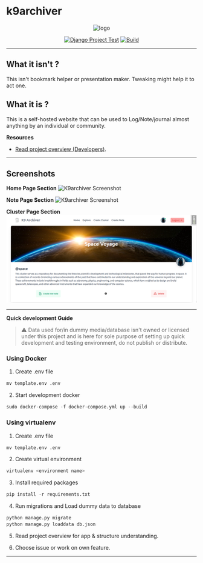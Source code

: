 # k9archiver
<div align="center">
<img width="300" src="./docs/logo/k9archiver_transparent_project_logo.png"  alt="logo"/>

[![Django Project Test](https://github.com/alexdeathway/k9archiver/actions/workflows/test.yaml/badge.svg)](https://github.com/alexdeathway/k9archiver/actions/workflows/test.yaml)  [![Build](https://github.com/alexdeathway/k9archiver/actions/workflows/deploy.yaml/badge.svg)](https://github.com/alexdeathway/k9archiver/actions/workflows/deploy.yaml)
</div>
<hr>

## What it isn't ?
This isn't bookmark helper or presentation maker. Tweaking might help it to act one.

## What it is ?
This is a self-hosted website that can be used to Log/Note/journal almost anything by an individual or community. 




**Resources**
   
 - [Read project overview (Developers)](). 

---
## Screenshots
**Home Page Section** 
![K9archiver Screenshot](./docs/screenshot/K9archiver_homepage.png)


**Note Page Section** 
![K9archiver Screenshot](./docs/screenshot/Note_screenshot.png)

**Cluster Page Section** 
![K9archiver Screenshot](./docs/screenshot/Screenshot_cluster_k9archiver.png)

---
**Quick development Guide**

> ⚠️ Data used for/in dummy media/database isn't owned or licensed under this project and is here for sole purpose of setting up quick development and testing environment, do not publish or distribute.

### Using Docker 
1. Create .env file
```python
mv template.env .env
```
2. Start development docker
```python
sudo docker-compose -f docker-compose.yml up --build
```

### Using virtualenv

1. Create .env file
```python
mv template.env .env
```

2. Create virtual environment
```python
virtualenv <environment name>
```

3. Install required packages
```python
pip install -r requirements.txt
```
4. Run migrations and  Load dummy data to database
```python
python manage.py migrate
python manage.py loaddata db.json
```

5. Read project overview for app & structure understanding. 

6. Choose issue or work on own feature.

---